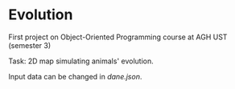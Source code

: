 # Evolution
First project on Object-Oriented Programming course at AGH UST (semester 3)

Task: 2D map simulating animals' evolution.

Input data can be changed in <em>dane.json</em>.
